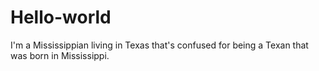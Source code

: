 # Hello-world
I'm a Mississippian living in Texas that's confused for being a Texan that was born in Mississippi.
